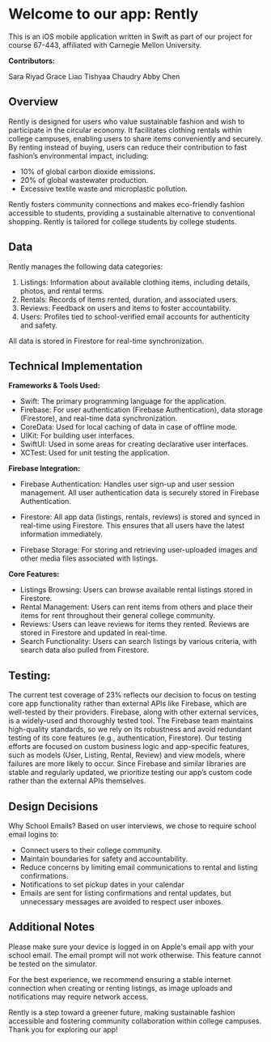 # Welcome to our app: Rently
This is an iOS mobile application written in Swift as part of our project for course 67-443, affiliated with Carnegie Mellon University.

**Contributors:**

Sara Riyad
Grace Liao
Tishyaa Chaudry
Abby Chen

## Overview
Rently is designed for users who value sustainable fashion and wish to participate in the circular economy. It facilitates clothing rentals within college campuses, enabling users to share items conveniently and securely. By renting instead of buying, users can reduce their contribution to fast fashion’s environmental impact, including:
* 10% of global carbon dioxide emissions.
* 20% of global wastewater production.
* Excessive textile waste and microplastic pollution.
  
Rently fosters community connections and makes eco-friendly fashion accessible to students, providing a sustainable alternative to conventional shopping. Rently is tailored for college students by college students. 

## Data
Rently manages the following data categories:
1. Listings: Information about available clothing items, including details, photos, and rental terms.
2. Rentals: Records of items rented, duration, and associated users.
3. Reviews: Feedback on users and items to foster accountability.
4. Users: Profiles tied to school-verified email accounts for authenticity and safety.

All data is stored in Firestore for real-time synchronization.



## Technical Implementation
**Frameworks & Tools Used:**
* Swift: The primary programming language for the application.
* Firebase: For user authentication (Firebase Authentication), data storage (Firestore), and real-time data synchronization.
* CoreData: Used for local caching of data in case of offline mode.
* UIKit: For building user interfaces.
* SwiftUI: Used in some areas for creating declarative user interfaces.
* XCTest: Used for unit testing the application.


**Firebase Integration:**
* Firebase Authentication: Handles user sign-up and user session management. All user authentication data is securely stored in Firebase Authentication.

* Firestore: All app data (listings, rentals, reviews) is stored and synced in real-time using Firestore. This ensures that all users have the latest information immediately.

* Firebase Storage: For storing and retrieving user-uploaded images and other media files associated with listings.

**Core Features:**
* Listings Browsing: Users can browse available rental listings stored in Firestore.
* Rental Management: Users can rent items from others and place their items for rent throughout their general college community.
* Reviews: Users can leave reviews for items they rented. Reviews are stored in Firestore and updated in real-time.
* Search Functionality: Users can search listings by various criteria, with search data also pulled from Firestore.


## Testing:
The current test coverage of 23% reflects our decision to focus on testing core app functionality rather than external APIs like Firebase, which are well-tested by their providers. Firebase, along with other external services, is a widely-used and thoroughly tested tool. The Firebase team maintains high-quality standards, so we rely on its robustness and avoid redundant testing of its core features (e.g., authentication, Firestore). Our testing efforts are focused on custom business logic and app-specific features, such as models (User, Listing, Rental, Review) and view models, where failures are more likely to occur. Since Firebase and similar libraries are stable and regularly updated, we prioritize testing our app’s custom code rather than the external APIs themselves.


## Design Decisions

Why School Emails?
Based on user interviews, we chose to require school email logins to:

* Connect users to their college community.
* Maintain boundaries for safety and accountability.
* Reduce concerns by limiting email communications to rental and listing confirmations.
* Notifications to set pickup dates in your calendar
* Emails are sent for listing confirmations and rental updates, but unnecessary messages are avoided to respect user inboxes.



## Additional Notes
Please make sure your device is logged in on Apple's email app with your school email. The email prompt will not work otherwise. This feature cannot be tested on the simulator. 

For the best experience, we recommend ensuring a stable internet connection when creating or renting listings, as image uploads and notifications may require network access.

Rently is a step toward a greener future, making sustainable fashion accessible and fostering community collaboration within college campuses. Thank you for exploring our app!
